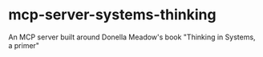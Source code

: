 # mcp-server-systems-thinking
An MCP server built around Donella Meadow's book "Thinking in Systems, a primer"
